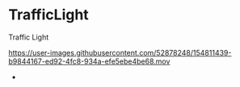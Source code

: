 # TrafficLight
Traffic Light 

https://user-images.githubusercontent.com/52878248/154811439-b9844167-ed92-4fc8-934a-efe5ebe4be68.mov

- 
